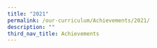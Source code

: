 ```yaml
---
title: "2021"
permalink: /our-curriculum/Achievements/2021/
description: ""
third_nav_title: Achievements
---
```

